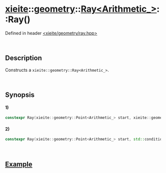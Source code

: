 # [xieite](../../../../../../xieite.md)\:\:[geometry](../../../../../../geometry.md)\:\:[Ray<Arithmetic_>](../../../../ray.md)\:\:Ray\(\)
Defined in header [<xieite/geometry/ray.hpp>](../../../../../../../include/xieite/geometry/ray.hpp)

&nbsp;

## Description
Constructs a `xieite::geometry::Ray<Arithmetic_>`.

&nbsp;

## Synopsis
#### 1)
```cpp
constexpr Ray(xieite::geometry::Point<Arithmetic_> start, xieite::geometry::Point<Arithmetic_> end) noexcept;
```
#### 2)
```cpp
constexpr Ray(xieite::geometry::Point<Arithmetic_> start, std::conditional_t<std::floating_point<Arithmetic_>, Arithmetic_, double> angle) noexcept;
```

&nbsp;

## [Example](../../../../ray.md#Example)

